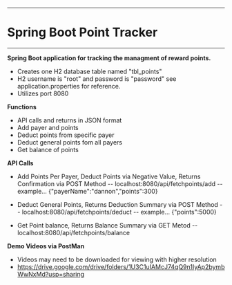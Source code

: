 ------------
# Spring Boot Point Tracker
------------

**Spring Boot application for tracking the managment of reward points.**
- Creates one H2 database table named "tbl_points"
- H2 username is "root" and password is "password" see application.properties for reference.
- Utilizes port 8080

**Functions**
- API calls and returns in JSON format
- Add payer and points
- Deduct points from specific payer
- Deduct general points fom all payers
- Get balance of points 

**API Calls**
- Add Points Per Payer, Deduct Points via Negative Value, Returns Confirmation via POST Method
-- localhost:8080/api/fetchpoints/add
-- example... {"payerName":"dannon","points":300}

- Deduct General Points, Returns Deduction Summary via POST Method
-- localhost:8080/api/fetchpoints/deduct
-- example... {"points":5000}

- Get Point balance, Returns Balance Summary via GET Metod 
-- localhost:8080/api/fetchpoints/balance


**Demo Videos via PostMan**
- Videos may need to be downloaded for viewing with higher resolution
- https://drive.google.com/drive/folders/1U3C1uIAMcJ74qQ9n1IyAp2bymbWwNxMd?usp=sharing
